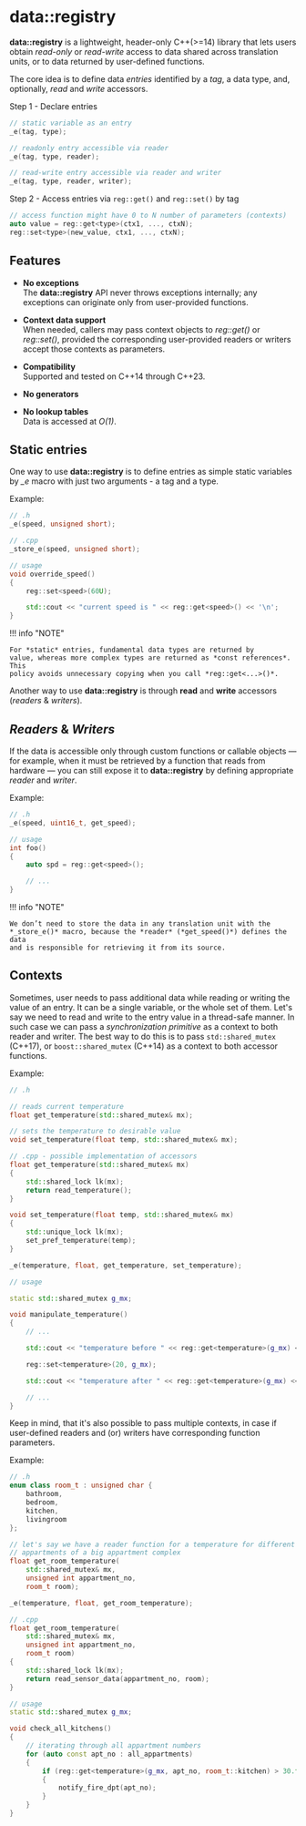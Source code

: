 # data::registry

**data::registry** is a lightweight, header-only C++(>=14) library that lets users
obtain *read-only* or *read-write* access to data shared across translation
units, or to data returned by user-defined functions.

The core idea is to define data *entries* identified by a *tag*, a data type,
and, optionally, *read* and *write* accessors.

Step 1 - Declare entries

```cpp
// static variable as an entry
_e(tag, type);

// readonly entry accessible via reader
_e(tag, type, reader);

// read-write entry accessible via reader and writer
_e(tag, type, reader, writer); 
```

Step 2 - Access entries via `reg::get()` and `reg::set()` by tag

```cpp
// access function might have 0 to N number of parameters (contexts)
auto value = reg::get<type>(ctx1, ..., ctxN);
reg::set<type>(new_value, ctx1, ..., ctxN);
```

## Features

- **No exceptions**  
 The **data::registry** API never throws exceptions
 internally; any exceptions can originate only from user-provided functions.

- **Context data support**  
 When needed, callers may pass context objects to
 *reg::get()* or *reg::set()*, provided the corresponding user-provided readers
 or writers accept those contexts as parameters.

- **Compatibility**  
 Supported and tested on C++14 through C++23.

- **No generators**

- **No lookup tables**  
 Data is accessed at *O(1)*.

## Static entries

One way to use **data::registry** is to define entries as simple static
variables by *_e* macro with just two arguments - a tag and a type.

Example:

```cpp
// .h
_e(speed, unsigned short);
```

```cpp
// .cpp
_store_e(speed, unsigned short);
```

```cpp
// usage
void override_speed()
{
    reg::set<speed>(60U);

    std::cout << "current speed is " << reg::get<speed>() << '\n';
}
```

!!! info "NOTE"

    For *static* entries, fundamental data types are returned by
    value, whereas more complex types are returned as *const references*. This
    policy avoids unnecessary copying when you call *reg::get<...>()*.

Another way to use **data::registry** is through **read** and **write**
accessors (*readers* & *writers*).

## *Readers* & *Writers*

If the data is accessible only through custom functions or callable objects —
for example, when it must be retrieved by a function that reads from hardware —
you can still expose it to **data::registry** by defining appropriate *reader*
and *writer*.

Example:

```cpp
// .h
_e(speed, uint16_t, get_speed);
```

```cpp
// usage
int foo()
{
    auto spd = reg::get<speed>();

    // ...
}
```

!!! info "NOTE"

    We don’t need to store the data in any translation unit with the
    *_store_e()* macro, because the *reader* (*get_speed()*) defines the data
    and is responsible for retrieving it from its source.

## Contexts

Sometimes, user needs to pass additional data while reading or writing the
value of an entry. It can be a single variable, or the whole set of them.
Let's say we need to read and write to the entry value in a thread-safe manner.
In such case we can pass a *synchronization primitive* as a context to both
reader and writer. The best way to do this is to pass `std::shared_mutex`
(C++17), or `boost::shared_mutex` (C++14) as a context to both accessor functions.

Example:

```cpp
// .h

// reads current temperature
float get_temperature(std::shared_mutex& mx);

// sets the temperature to desirable value
void set_temperature(float temp, std::shared_mutex& mx);
```

```cpp
// .cpp - possible implementation of accessors
float get_temperature(std::shared_mutex& mx)
{
    std::shared_lock lk(mx);
    return read_temperature();
}

void set_temperature(float temp, std::shared_mutex& mx)
{
    std::unique_lock lk(mx);
    set_pref_temperature(temp);
}

_e(temperature, float, get_temperature, set_temperature);
```

```cpp
// usage

static std::shared_mutex g_mx;

void manipulate_temperature()
{
    // ...

    std::cout << "temperature before " << reg::get<temperature>(g_mx) << '\n';

    reg::set<temperature>(20, g_mx);

    std::cout << "temperature after " << reg::get<temperature>(g_mx) << '\n';

    // ...
}
```

Keep in mind, that it's also possible to pass multiple contexts, in case if
user-defined readers and (or) writers have corresponding function parameters.

Example:

```cpp
// .h
enum class room_t : unsigned char {
    bathroom,
    bedroom,
    kitchen,
    livingroom
};

// let's say we have a reader function for a temperature for different
// appartments of a big appartment complex
float get_room_temperature(
    std::shared_mutex& mx,
    unsigned int appartment_no,
    room_t room);

_e(temperature, float, get_room_temperature);
```

```cpp
// .cpp
float get_room_temperature(
    std::shared_mutex& mx,
    unsigned int appartment_no,
    room_t room)
{
    std::shared_lock lk(mx);
    return read_sensor_data(appartment_no, room);
}
```

```cpp
// usage
static std::shared_mutex g_mx;

void check_all_kitchens()
{
    // iterating through all appartment numbers
    for (auto const apt_no : all_appartments)
    {
        if (reg::get<temperature>(g_mx, apt_no, room_t::kitchen) > 30.f)
        {
            notify_fire_dpt(apt_no);
        }
    }
}
```
